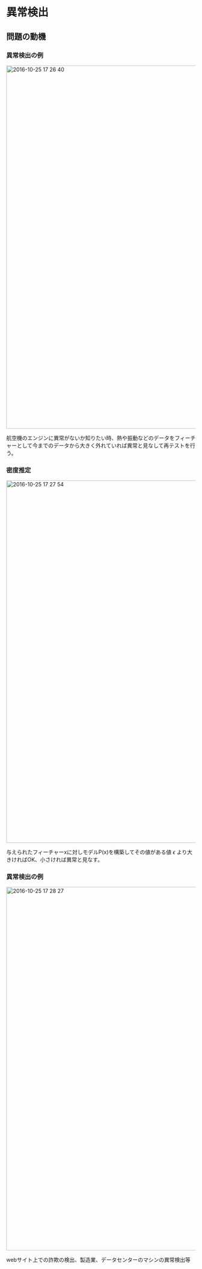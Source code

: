 # 異常検出

## 問題の動機

### 異常検出の例

<img width="963" alt="2016-10-25 17 26 40" src="https://cloud.githubusercontent.com/assets/6447085/19678329/44b5f302-9ad8-11e6-9936-177034f90fd3.png">

航空機のエンジンに異常がないか知りたい時、熱や振動などのデータをフィーチャーとして今までのデータから大きく外れていれば異常と見なして再テストを行う。

### 密度推定

<img width="961" alt="2016-10-25 17 27 54" src="https://cloud.githubusercontent.com/assets/6447085/19678354/6385fb74-9ad8-11e6-8d74-279ebe1ada5d.png">

与えられたフィーチャーxに対しモデルP(x)を構築してその値がある値 $\epsilon$ より大きければOK、小さければ異常と見なす。

### 異常検出の例

<img width="964" alt="2016-10-25 17 28 27" src="https://cloud.githubusercontent.com/assets/6447085/19678378/7949858e-9ad8-11e6-86e0-ec9d56714957.png">

webサイト上での詐欺の検出、製造業、データセンターのマシンの異常検出等

